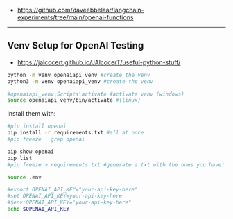 * https://github.com/daveebbelaar/langchain-experiments/tree/main/openai-functions


---

## Venv Setup for OpenAI Testing

* https://jalcocert.github.io/JAlcocerT/useful-python-stuff/

```sh
python -m venv openaiapi_venv #create the venv
python3 -m venv openaiapi_venv #create the venv

#openaiapi_venv\Scripts\activate #activate venv (windows)
source openaiapi_venv/bin/activate #(linux)
```

Install them with:

```sh
#pip install openai
pip install -r requirements.txt #all at once
#pip freeze | grep openai

pip show openai
pip list
#pip freeze > requirements.txt #generate a txt with the ones you have!
```

```sh
source .env

#export OPENAI_API_KEY="your-api-key-here"
#set OPENAI_API_KEY=your-api-key-here
#$env:OPENAI_API_KEY="your-api-key-here"
echo $OPENAI_API_KEY
```